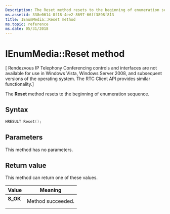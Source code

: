 ```yaml
---
Description: The Reset method resets to the beginning of enumeration sequence.
ms.assetid: 338e0614-8f18-4ee2-8697-66ff3898f813
title: IEnumMedia::Reset method
ms.topic: reference
ms.date: 05/31/2018
---
```


# IEnumMedia::Reset method

\[ Rendezvous IP Telephony Conferencing controls and interfaces are not available for use in Windows Vista, Windows Server 2008, and subsequent versions of the operating system. The RTC Client API provides similar functionality.\]

The **Reset** method resets to the beginning of enumeration sequence.

## Syntax


```C++
HRESULT Reset();
```

## Parameters
This method has no parameters.

## Return value
This method can return one of these values.

| Value | Meaning                                                       |
|-------------------------------------------------------------------------------------------|---------------------------------------------------------------|
| <dl> <dt>**S\_OK**</dt> </dl>      | Method succeeded. <br/>         |
